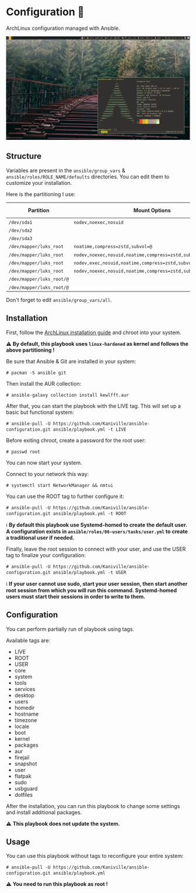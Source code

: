 # Configuration 🌸

ArchLinux configuration managed with Ansible.

![](src/screenshot-1.png)

## Structure

Variables are present in the `ansible/group_vars` & `ansible/roles/ROLE_NAME/defaults` directories. You can edit them to customize your installation.

Here is the partitioning I use:

| Partition                 | Mount Options                                                  | Filesystem | Mount Point   |
|---------------------------|----------------------------------------------------------------|------------|---------------|
| `/dev/sda1`               |`nodev,noexec,nosuid`                                           | vfat       | `/boot`       |
| `/dev/sda2`               |                                                                | swap       | none          |
| `/dev/sda3`               |                                                                | luks2      |               |
| `/dev/mapper/luks_root`   | `noatime,compress=zstd,subvol=@`                               | btrfs      | `/`           |
| `/dev/mapper/luks_root`   | `nodev,noexec,nosuid,noatime,compress=zstd,subvol=@.snapshots` | btrfs      | `/.snapshots` |
| `/dev/mapper/luks_root`   | `nodev,exec,nosuid,noatime,compress=zstd,subvol=@home`         | btrfs      | `/home`       |
| `/dev/mapper/luks_root`   | `nodev,noexec,nosuid,noatime,compress=zstd,subvol=@var_log`    | btrfs      | `/var/log`    |
| `/dev/mapper/luks_root/@` |                                                                | btrfs      | `/var/cache`  |
| `/dev/mapper/luks_root/@` |                                                                | btrfs      | `/var/tmp`    |

Don't forget to edit `ansible/group_vars/all`.

## Installation

First, follow the [ArchLinux installation guide](https://wiki.archlinux.org/title/Installation_guide) and chroot into your system.

⚠️ **By default, this playbook uses `linux-hardened` as kernel and follows the above partitioning !**

Be sure that Ansible & Git are installed in your system:
```
# pacman -S ansible git
```

Then install the AUR collection:
```
# ansible-galaxy collection install kewlfft.aur
```

After that, you can start the playbook with the LIVE tag. This will set up a basic but functional system:
```
# ansible-pull -U https://github.com/Kaniville/ansible-configuration.git ansible/playbook.yml -t LIVE
```

Before exiting chroot, create a password for the root user:
```
# passwd root
```

You can now start your system.

Connect to your network this way:
```
# systemctl start NetworkManager && nmtui
```

You can use the ROOT tag to further configure it:
```
# ansible-pull -U https://github.com/Kaniville/ansible-configuration.git ansible/playbook.yml -t ROOT
```

ℹ️ **By default this playbook use Systemd-homed to create the default user.
A configuration exists in `ansible/roles/06-users/tasks/user.yml` to create a traditional user if needed.**

Finally, leave the root session to connect with your user, and use the USER tag to finalize your configuration:
```
# ansible-pull -U https://github.com/Kaniville/ansible-configuration.git ansible/playbook.yml -t USER
```

ℹ️ **If your user cannot use sudo, start your user session, then start another root session from which
you will run this command. Systemd-homed users must start their sessions in order to write to them.**

## Configuration

You can perform partially run of playbook using tags.

Available tags are:
- LIVE
- ROOT
- USER
- core
- system
- tools
- services
- desktop
- users
- homedir
- hostname
- timezone
- locale
- boot
- kernel
- packages
- aur
- firejail
- snapshot
- user
- flatpak
- sudo
- usbguard
- dotfiles

After the installation, you can run this playbook to change some settings and install additional packages.

⚠️ **This playbook does not update the system.**

## Usage

You can use this playbook without tags to reconfigure your entire system:
```
# ansible-pull -U https://github.com/Kaniville/ansible-configuration.git ansible/playbook.yml
```

⚠️ **You need to run this playbook as root !**
